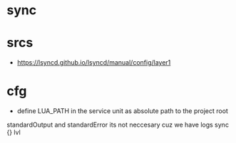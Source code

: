 # sync

# srcs

- <https://lsyncd.github.io/lsyncd/manual/config/layer1>

# cfg

- define LUA_PATH in the service unit as absolute path to the project root

standardOutput and standardError its not neccesary cuz we have logs sync {} lvl

